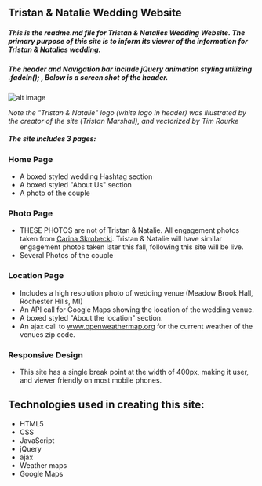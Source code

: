 ## Tristan & Natalie Wedding Website

##### This is the readme.md file for Tristan & Natalies Wedding Website. The primary purpose of this site is to inform its viewer of the information for Tristan & Natalies wedding.

##### The header and Navigation bar include jQuery animation styling utilizing .fadeIn(); , Below is a screen shot of the header.

![alt image](http://i.imgur.com/uA0uydv.png)

*Note the "Tristan & Natalie" logo (white logo in header) was illustrated by the creator of the site (Tristan Marshall), and vectorized by Tim Rourke*

##### The site includes 3 pages:
### **Home Page**
  * A boxed styled wedding Hashtag section
  * A boxed styled "About Us" section
  * A photo of the couple

### **Photo Page**
  * THESE PHOTOS are not of Tristan & Natalie. All engagement photos taken from [Carina Skrobecki](http://carinaskrobecki.com/gallery/ingalisa-jacob/). Tristan & Natalie will have similar engagement photos taken later this fall, following this site will be live.
  * Several Photos of the couple


### **Location Page**
  * Includes a high resolution photo of wedding venue (Meadow Brook Hall, Rochester Hills, MI)
  * An API call for Google Maps showing the location of the wedding venue.
  * A boxed styled "About the location" section.
  * An ajax call to www.openweathermap.org for the current weather of the venues zip code.

### **Responsive Design**
  * This site has a single break point at the width of 400px, making it user, and viewer friendly on most mobile phones.

  ## Technologies used in creating this site:

* HTML5
* CSS
* JavaScript
* jQuery
* ajax
* Weather maps
* Google Maps
